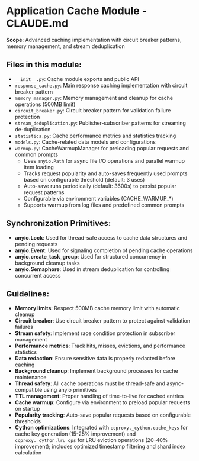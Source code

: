 # Application Cache Module - CLAUDE.md

**Scope**: Advanced caching implementation with circuit breaker patterns, memory management, and stream deduplication

## Files in this module:
- `__init__.py`: Cache module exports and public API
- `response_cache.py`: Main response caching implementation with circuit breaker pattern
- `memory_manager.py`: Memory management and cleanup for cache operations (500MB limit)
- `circuit_breaker.py`: Circuit breaker pattern for validation failure protection
- `stream_deduplication.py`: Publisher-subscriber patterns for streaming de-duplication
- `statistics.py`: Cache performance metrics and statistics tracking
- `models.py`: Cache-related data models and configurations
- `warmup.py`: CacheWarmupManager for preloading popular requests and common prompts
  - Uses `anyio.Path` for async file I/O operations and parallel warmup item loading
  - Tracks request popularity and auto-saves frequently used prompts based on configurable threshold (default: 3 uses)
  - Auto-save runs periodically (default: 3600s) to persist popular request patterns
  - Configurable via environment variables (CACHE_WARMUP_*)
  - Supports warmup from log files and predefined common prompts

## Synchronization Primitives:
- **anyio.Lock**: Used for thread-safe access to cache data structures and pending requests
- **anyio.Event**: Used for signaling completion of pending cache operations
- **anyio.create_task_group**: Used for structured concurrency in background cleanup tasks
- **anyio.Semaphore**: Used in stream deduplication for controlling concurrent access

## Guidelines:
- **Memory limits**: Respect 500MB cache memory limit with automatic cleanup
- **Circuit breaker**: Use circuit breaker pattern to protect against validation failures
- **Stream safety**: Implement race condition protection in subscriber management
- **Performance metrics**: Track hits, misses, evictions, and performance statistics
- **Data redaction**: Ensure sensitive data is properly redacted before caching
- **Background cleanup**: Implement background processes for cache maintenance
- **Thread safety**: All cache operations must be thread-safe and async-compatible using anyio primitives
- **TTL management**: Proper handling of time-to-live for cached entries
- **Cache warmup**: Configure via environment to preload popular requests on startup
- **Popularity tracking**: Auto-save popular requests based on configurable thresholds
- **Cython optimizations**: Integrated with `ccproxy._cython.cache_keys` for cache key generation (15-25% improvement) and `ccproxy._cython.lru_ops` for LRU eviction operations (20-40% improvement); includes optimized timestamp filtering and shard index calculation